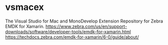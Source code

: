# vsmacex
The Visual Studio for Mac and MonoDevelop Extension Repository for Zebra EMDK for Xamarin.
https://www.zebra.com/us/en/support-downloads/software/developer-tools/emdk-for-xamarin.html
https://techdocs.zebra.com/emdk-for-xamarin/6-0/guide/about/
